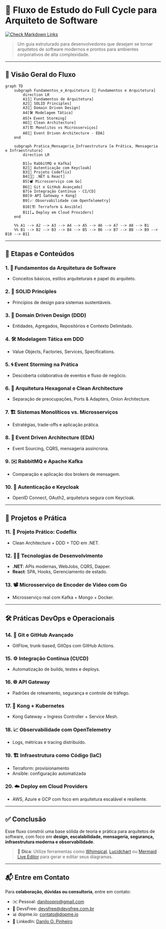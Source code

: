 # 🧠 Fluxo de Estudo do Full Cycle para Arquiteto de Software

[![Check Markdown Links](https://github.com/daniloopinheiro/FullCycleSoftwareArchitect/actions/workflows/check-links.yml/badge.svg)](https://github.com/daniloopinheiro/FullCycleSoftwareArchitect/actions/workflows/check-links.yml)

> Um guia estruturado para desenvolvedores que desejam se tornar arquitetos de software modernos e prontos para ambientes corporativos de alta complexidade.

---

## 🔄 Visão Geral do Fluxo

```mermaid
graph TD
    subgraph Fundamentos_e_Arquitetura [🧱 Fundamentos e Arquitetura]
        direction LR
        A1[📐 Fundamentos de Arquitetura]
        A2[🧩 SOLID Principles]
        A3[📘 Domain Driven Design]
        A4[🛠️ Modelagem Tática]
        A5[🌀 Event Storming]
        A6[🧼 Clean Architecture]
        A7[🏗️ Monolitos vs Microsserviços]
        A8[📡 Event Driven Architecture - EDA]
    end

    subgraph Pratica_Mensageria_Infraestrutura [⚙️ Prática, Mensageria e Infraestrutura]
        direction LR

        B1[✉️ RabbitMQ e Kafka]
        B2[🔐 Autenticação com Keycloak]
        B3[🎥 Projeto Codeflix]
        B4[🧑‍💻 .NET & React]
        B5[📽️ Microsserviço com Go]
        B6[🌳 Git e GitHub Avançado]
        B7[⚙️ Integração Contínua - CI/CD]
        B8[🌐 API Gateway + Kong]
        B9[📈 Observabilidade com OpenTelemetry]
        B10[🏗️ Terraform & Ansible]
        B11[☁️ Deploy em Cloud Providers]
    end

    %% A1 --> A2 --> A3 --> A4 --> A5 --> A6 --> A7 --> A8 --> B1
    %% B1 --> B2 --> B3 --> B4 --> B5 --> B6 --> B7 --> B8 --> B9 --> B10 --> B11

```

---

## 🧱 Etapas e Conteúdos

### 1. 📐 Fundamentos da Arquitetura de Software

* Conceitos básicos, estilos arquiteturais e papel do arquiteto.

### 2. 🧩 SOLID Principles

* Princípios de design para sistemas sustentáveis.

### 3. 📘 Domain Driven Design (DDD)

* Entidades, Agregados, Repositórios e Contexto Delimitado.

### 4. 🛠️ Modelagem Tática em DDD

* Value Objects, Factories, Services, Specifications.

### 5. 🌀 Event Storming na Prática

* Descoberta colaborativa de eventos e fluxo de negócio.

### 6. 🧼 Arquitetura Hexagonal e Clean Architecture

* Separação de preocupações, Ports & Adapters, Onion Architecture.

### 7. 🏗️ Sistemas Monolíticos vs. Microsserviços

* Estratégias, trade-offs e aplicação prática.

### 8. 📡 Event Driven Architecture (EDA)

* Event Sourcing, CQRS, mensageria assíncrona.

### 9. ✉️ RabbitMQ e Apache Kafka

* Comparação e aplicação dos brokers de mensagem.

### 10. 🔐 Autenticação e Keycloak

* OpenID Connect, OAuth2, arquitetura segura com Keycloak.

---

## 🧪 Projetos e Prática

### 11. 🎥 Projeto Prático: Codeflix

* Clean Architecture + DDD + TDD em .NET.

### 12. 🧑‍💻 Tecnologias de Desenvolvimento

* **.NET**: APIs modernas, WebJobs, CQRS, Dapper.
* **React**: SPA, Hooks, Gerenciamento de estado.

### 13. 📽️ Microsserviço de Encoder de Vídeo com Go

* Microsserviço real com Kafka + Mongo + Docker.

---

## 🛠️ Práticas DevOps e Operacionais

### 14. 🌳 Git e GitHub Avançado

* GitFlow, trunk-based, GitOps com GitHub Actions.

### 15. ⚙️ Integração Contínua (CI/CD)

* Automatização de builds, testes e deploys.

### 16. 🌐 API Gateway

* Padrões de roteamento, segurança e controle de tráfego.

### 17. 🔀 Kong + Kubernetes

* Kong Gateway + Ingress Controller + Service Mesh.

### 18. 📈 Observabilidade com OpenTelemetry

* Logs, métricas e tracing distribuído.

### 19. 🏗️ Infraestrutura como Código (IaC)

* Terraform: provisionamento
* Ansible: configuração automatizada

### 20. ☁️ Deploy em Cloud Providers

* AWS, Azure e GCP com foco em arquitetura escalável e resiliente.

---

## ✅ Conclusão

Esse fluxo constrói uma base sólida de teoria e prática para arquitetos de software, com foco em **design, escalabilidade, mensageria, segurança, infraestrutura moderna e observabilidade**.

> 📌 **Dica**: Utilize ferramentas como [Whimsical](https://whimsical.com), [Lucidchart](https://lucidchart.com) ou [Mermaid Live Editor](https://mermaid.live/edit) para gerar e editar seus diagramas.

---

## 📬 Entre em Contato

Para **colaboração, dúvidas ou consultoria**, entre em contato:

* ✉️ Pessoal: [daniloopro@gmail.com](mailto:daniloopro@gmail.com)
* 🏢 DevsFree: [devsfree@devsfree.com.br](mailto:devsfree@devsfree.com.br)
* 📊 dopme.io: [contato@dopme.io](mailto:contato@dopme.io)
* 💼 LinkedIn: [Danilo O. Pinheiro](https://www.linkedin.com/in/daniloopinheiro)

